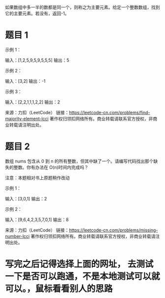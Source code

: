 如果数组中多一半的数都是同一个，则称之为主要元素。给定一个整数数组，找到它的主要元素。若没有，返回-1。

# 题目 1

示例 1：

输入：[1,2,5,9,5,9,5,5,5]
输出：5

示例 2：

输入：[3,2]
输出：-1

示例 3：

输入：[2,2,1,1,1,2,2]
输出：2

来源：力扣（LeetCode）
链接：https://leetcode-cn.com/problems/find-majority-element-lcci
著作权归领扣网络所有。商业转载请联系官方授权，非商业转载请注明出处。

# 题目 2

数组 nums 包含从 0 到 n 的所有整数，但其中缺了一个。请编写代码找出那个缺失的整数。你有办法在 O(n)时间内完成吗？

注意：本题相对书上原题稍作改动

示例 1：

输入：[3,0,1]
输出：2

示例 2：

输入：[9,6,4,2,3,5,7,0,1]
输出：8

来源：力扣（LeetCode）
链接：https://leetcode-cn.com/problems/missing-number-lcci
著作权归领扣网络所有。商业转载请联系官方授权，非商业转载请注明出处。

# 写完之后记得选择上面的网址， 去测试一下是否可以跑通，不是本地测试可以就可以。，鼠标看看别人的思路

